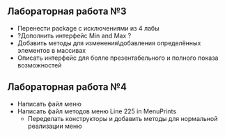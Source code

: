 ## Лабораторная работа №3 <a name="lab3"></a>
* Перенести package с исключениями из 4 лабы
* ?Дополнить интерфейс Min and Max ?
* Добавить методы для изменения\добавления определённых элементов в массивах
* Описать интерфейс для болле презентабельного и полного показа возможностей
## Лабораторная работа №4 <a name="lab4"></a>
* Написать файл меню
* Написать файл методов меню Line 225 in MenuPrints
    * Переделать конструкторы и добавить методы для нормальной реализации меню

